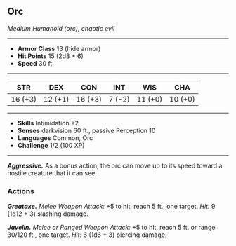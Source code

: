 ## Orc
*Medium Humanoid (orc), chaotic evil*
___
- **Armor Class** 13 (hide armor)
- **Hit Points** 15 (2d8 + 6)
- **Speed** 30 ft.
___
|STR|DEX|CON|INT|WIS|CHA|
|:---:|:---:|:---:|:---:|:---:|:---:|
|16 (+3)|12 (+1)|16 (+3)|7 (-2)|11 (+0)|10 (+0)|
___
- **Skills** Intimidation +2
- **Senses** darkvision 60 ft., passive Perception 10
- **Languages** Common, Orc
- **Challenge** 1/2 (100 XP)
___
***Aggressive.*** As a bonus action, the orc can move up to its speed toward a hostile creature that it can see.
### Actions
***Greataxe.*** _Melee Weapon Attack:_ +5 to hit, reach 5 ft., one target. _Hit:_ 9 (1d12 + 3) slashing damage.

***Javelin.*** _Melee or Ranged Weapon Attack:_ +5 to hit, reach 5 ft. or range 30/120 ft., one target. _Hit:_ 6 (1d6 + 3) piercing damage.
